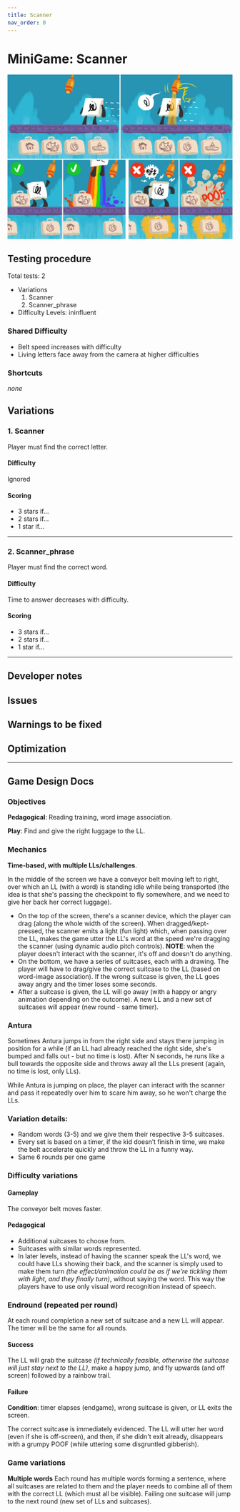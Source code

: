```yaml
---
title: Scanner
nav_order: 0
---
```

# MiniGame: Scanner

![](images/Scanner.jpg)

## Testing procedure
Total tests: 2
- Variations
    1. Scanner
	2. Scanner_phrase
- Difficulty Levels: ininfluent

### Shared Difficulty
- Belt speed increases with difficulty
- Living letters face away from the camera at higher difficulties

### Shortcuts
_none_

## Variations
### 1. Scanner
Player must find the correct letter.

#### Difficulty
Ignored

#### Scoring
- 3 stars if...
- 2 stars if...
- 1 star if...
---
### 2. Scanner_phrase
Player must find the correct word.

#### Difficulty
Time to answer decreases with difficulty.

#### Scoring
- 3 stars if...
- 2 stars if...
- 1 star if...
---
## Developer notes

## Issues

## Warnings to be fixed

## Optimization

---

## Game Design Docs

### Objectives

**Pedagogical**: Reading training, word image association.

**Play**: Find and give the right luggage to the LL.

### Mechanics

**Time-based, with multiple LLs/challenges**.

In the middle of the screen we have a conveyor belt moving left to right, over which an LL (with a word) is standing idle while being transported (the idea is that she's passing the checkpoint to fly somewhere, and we need to give her back her correct luggage).

- On the top of the screen, there's a scanner device, which the player can drag (along the whole width of the screen). When dragged/kept-pressed, the scanner emits a light (fun light) which, when passing over the LL, makes the game utter the LL's word at the speed we're dragging the scanner (using dynamic audio pitch controls). **NOTE**: when the player doesn't interact with the scanner, it's off and doesn't do anything.
- On the bottom, we have a series of suitcases, each with a drawing. The player will have to drag/give the correct suitcase to the LL (based on word-image association). If the wrong suitcase is given, the LL goes away angry and the timer loses some seconds.
- After a suitcase is given, the LL will go away (with a happy or angry animation depending on the outcome). A new LL and a new set of suitcases will appear (new round - same timer).

### Antura

Sometimes Antura jumps in from the right side and stays there jumping in position for a while (if an LL had already reached the right side, she's bumped and falls out - but no time is lost). After N seconds, he runs like a bull towards the opposite side and throws away all the LLs present (again, no time is lost, only LLs).

While Antura is jumping on place, the player can interact with the scanner and pass it repeatedly over him to scare him away, so he won't charge the LLs.

### Variation details:

- Random words (3-5) and we give them their respective 3-5 suitcases.
- Every set is based on a timer, if the kid doesn’t finish in time, we make the belt accelerate quickly and throw the LL in a funny way.
- Same 6 rounds per one game

### Difficulty variations
#### Gameplay
The conveyor belt moves faster.
#### Pedagogical

- Additional suitcases to choose from.
- Suitcases with similar words represented.
- In later levels, instead of having the scanner speak the LL's word, we could have LLs showing their back, and the scanner is simply used to make them turn _(the effect/animation could be as if we're tickling them with light, and they finally turn)_, without saying the word. This way the players have to use only visual word recognition instead of speech.

### Endround (repeated per round)

At each round completion a new set of suitcase and a new LL will appear. The timer will be the same for all rounds.

#### Success

The LL will grab the suitcase _(if technically feasible, otherwise the suitcase will just stay next to the LL)_, make a happy jump, and fly upwards (and off screen) followed by a rainbow trail.

#### Failure

**Condition**: timer elapses (endgame), wrong suitcase is given, or LL exits the screen.

The correct suitcase is immediately evidenced. The LL will utter her word (even if she is off-screen), and then, if she didn't exit already, disappears with a grumpy POOF (while uttering some disgruntled gibberish).

### Game variations
**Multiple words**
Each round has multiple words forming a sentence, where all suitcases are related to them and the player needs to combine all of them with the correct LL (which must all be visible). Failing one suitcase will jump to the next round (new set of LLs and suitcases).
